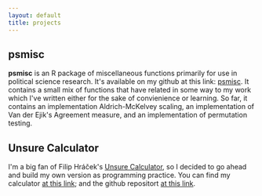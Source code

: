 ```yaml
---
layout: default
title: projects
---
```


## psmisc

**psmisc** is an R package of miscellaneous functions primarily for use in political science research. It's available on my github at this link: [psmisc](https://github.com/philswatton/psmisc). It contains a small mix of functions that have related in some way to my work which I've written either for the sake of convienience or learning. So far, it contains an implementation Aldrich-McKelvey scaling, an implementation of Van der Ejik's Agreement measure, and an implementation of permutation testing.

## Unsure Calculator

I'm a big fan of Filip Hráček's [Unsure Calculator](https://filiph.github.io/unsure/), so I decided to go ahead and build my own version as programming practice. You can find my calculator [at this link](https://philswatton.github.io/unsure-calculator/); and the github repositort [at this link](https://github.com/philswatton/unsure-calculator).